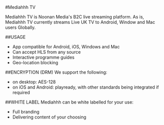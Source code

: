 #Mediahhh TV

Mediahhh TV is Noonan Media's B2C live streaming platform. 
As is, Mediahhh TV currently streams Live UK TV to Android, Window and Mac users Globally. 

##USAGE

* App compatible for Android, iOS, Windows and Mac
* Can accept HLS from any source
* Interactive programme guides
* Geo-location blocking

##ENCRYPTION (DRM)
We support the following:

* on desktop: AES-128
* on iOS and Android: playready, with other standards being integrated if required

##WHITE LABEL
Mediahhh can be white labelled for your use:

* Full branding
* Delivering content of your choosing
